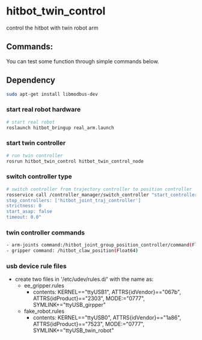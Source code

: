 # hitbot_twin_control
control the hitbot with twin robot arm
## Commands:
 You can test some function through simple commands below.
## Dependency
```bash
sudo apt-get install libmodbus-dev
```
### start real robot hardware
```bash
# start real robot
roslaunch hitbot_bringup real_arm.launch 

```
### start twin controller
```bash
# run twin controller
rosrun hitbot_twin_control hitbot_twin_control_node
```
### switch controller type
```bash
# switch controller from trajectory controller to position controller
rosservice call /controller_manager/switch_controller "start_controllers: ['hitbot_joint_group_position_controller']
stop_controllers: ['hitbot_joint_traj_controller']
strictness: 0
start_asap: false
timeout: 0.0"
```
### twin controller commands
```bash
- arm-joints command:/hitbot_joint_group_position_controller/command(Float64MultiArray)
- gripper command: /hitbot_claw_position(Float64)
```

### usb device rule files
- create two files in '/etc/udev/rules.d/' with the name as:
    - ee_gripper.rules
      - contents: KERNEL=="ttyUSB1", ATTRS{idVendor}=="067b", ATTRS{idProduct}=="2303", MODE:="0777", SYMLINK+="ttyUSB_girpper"
    - fake_robot.rules
       - contents: KERNEL=="ttyUSB0", ATTRS{idVendor}=="1a86", ATTRS{idProduct}=="7523", MODE:="0777", SYMLINK+="ttyUSB_twin_robot"

